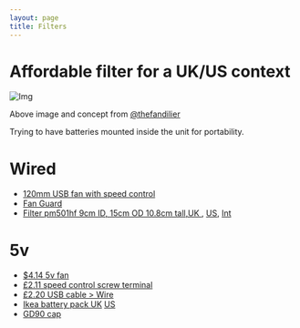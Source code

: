 ```yaml
---
layout: page
title: Filters
---
```

# Affordable filter for a UK/US context

![Img](https://raw.githubusercontent.com/rosmo-robot/rosmo-robot.github.io/c560f18de47292f9d2853b5763952330212167a6/assets/img/fans2.jpeg)

Above image and concept from [@thefandilier](https://twitter.com/TheFandelier/status/1742667052652036240)

Trying to have batteries mounted inside the unit for portability.

# Wired
- [120mm USB fan with speed control](https://s.click.aliexpress.com/e/_DexuWxT)
- [Fan Guard](https://s.click.aliexpress.com/e/_DdcIc5J)
- [Filter pm501hf 9cm ID, 15cm OD 10.8cm tall,UK ](https://www.amazon.co.uk/gp/product/B095NYMKSW), [US](https://www.amazon.com/PUREBURG-Replacement-Compatible-TaoTronics-Purifiers/dp/B08LPFWZLM), [Int](https://s.click.aliexpress.com/e/_DdaHIa1)

# 5v  
- [$4.14 5v fan](https://www.aliexpress.us/item/3256805969209310.html)
- [£2.11 speed control screw terminal](https://www.aliexpress.us/item/3256806217989688.html)
- [£2.20 USB cable > Wire](https://www.aliexpress.us/item/3256804818757342.html)
- [Ikea battery pack UK](https://www.ikea.com/gb/en/p/varmfront-power-bank-dark-blue-10555645/) [US](https://www.ikea.com/us/en/p/varmfront-portable-charger-dark-blue-00559615/)
- [GD90 cap](https://s.click.aliexpress.com/e/_DkL8mK1)



